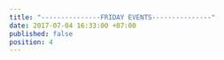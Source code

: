 ```yaml
---
title: "---------------FRIDAY EVENTS---------------"
date: 2017-07-04 16:33:00 +07:00
published: false
position: 4
---
```


